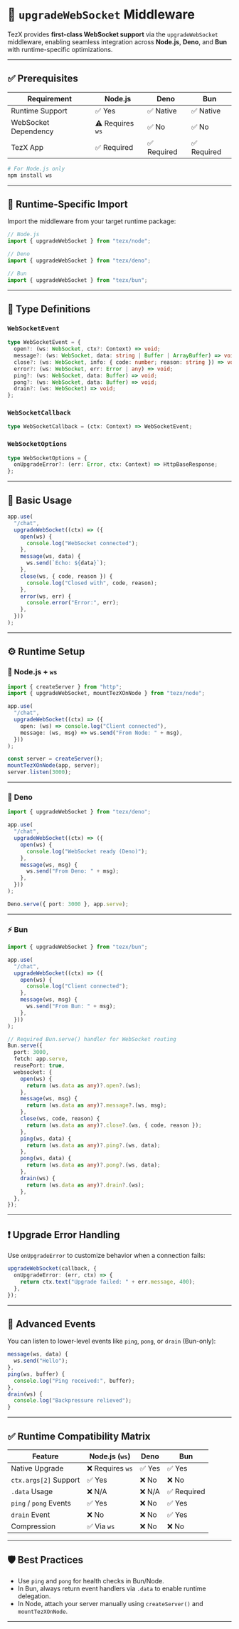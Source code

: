 # 🔌 `upgradeWebSocket` Middleware

TezX provides **first-class WebSocket support** via the `upgradeWebSocket` middleware, enabling seamless integration across **Node.js**, **Deno**, and **Bun** with runtime-specific optimizations.

---

## ✅ Prerequisites

| Requirement          | Node.js          | Deno       | Bun        |
| -------------------- | ---------------- | ---------- | ---------- |
| Runtime Support      | ✅ Yes            | ✅ Native   | ✅ Native   |
| WebSocket Dependency | ⚠️ Requires `ws` | ✅ No       | ✅ No       |
| TezX App             | ✅ Required       | ✅ Required | ✅ Required |

```bash
# For Node.js only
npm install ws
```

---

## 📁 Runtime-Specific Import

Import the middleware from your target runtime package:

```ts
// Node.js
import { upgradeWebSocket } from "tezx/node";

// Deno
import { upgradeWebSocket } from "tezx/deno";

// Bun
import { upgradeWebSocket } from "tezx/bun";
```

---

## 🧩 Type Definitions

### `WebSocketEvent`

```ts
type WebSocketEvent = {
  open?: (ws: WebSocket, ctx?: Context) => void;
  message?: (ws: WebSocket, data: string | Buffer | ArrayBuffer) => void;
  close?: (ws: WebSocket, info: { code: number; reason: string }) => void;
  error?: (ws: WebSocket, err: Error | any) => void;
  ping?: (ws: WebSocket, data: Buffer) => void;
  pong?: (ws: WebSocket, data: Buffer) => void;
  drain?: (ws: WebSocket) => void;
};
```

### `WebSocketCallback`

```ts
type WebSocketCallback = (ctx: Context) => WebSocketEvent;
```

### `WebSocketOptions`

```ts
type WebSocketOptions = {
  onUpgradeError?: (err: Error, ctx: Context) => HttpBaseResponse;
};
```

---

## 🚀 Basic Usage

```ts
app.use(
  "/chat",
  upgradeWebSocket((ctx) => ({
    open(ws) {
      console.log("WebSocket connected");
    },
    message(ws, data) {
      ws.send(`Echo: ${data}`);
    },
    close(ws, { code, reason }) {
      console.log("Closed with", code, reason);
    },
    error(ws, err) {
      console.error("Error:", err);
    },
  }))
);
```

---

## ⚙️ Runtime Setup

### 🧭 **Node.js + `ws`**

```ts
import { createServer } from "http";
import { upgradeWebSocket, mountTezXOnNode } from "tezx/node";

app.use(
  "/chat",
  upgradeWebSocket((ctx) => ({
    open: (ws) => console.log("Client connected"),
    message: (ws, msg) => ws.send("From Node: " + msg),
  }))
);

const server = createServer();
mountTezXOnNode(app, server);
server.listen(3000);
```

---

### 🦕 **Deno**

```ts
import { upgradeWebSocket } from "tezx/deno";

app.use(
  "/chat",
  upgradeWebSocket((ctx) => ({
    open(ws) {
      console.log("WebSocket ready (Deno)");
    },
    message(ws, msg) {
      ws.send("From Deno: " + msg);
    },
  }))
);

Deno.serve({ port: 3000 }, app.serve);
```

---

### ⚡ **Bun**

```ts
import { upgradeWebSocket } from "tezx/bun";

app.use(
  "/chat",
  upgradeWebSocket((ctx) => ({
    open(ws) {
      console.log("Client connected");
    },
    message(ws, msg) {
      ws.send("From Bun: " + msg);
    },
  }))
);

// Required Bun.serve() handler for WebSocket routing
Bun.serve({
  port: 3000,
  fetch: app.serve,
  reusePort: true,
  websocket: {
    open(ws) {
      return (ws.data as any)?.open?.(ws);
    },
    message(ws, msg) {
      return (ws.data as any)?.message?.(ws, msg);
    },
    close(ws, code, reason) {
      return (ws.data as any)?.close?.(ws, { code, reason });
    },
    ping(ws, data) {
      return (ws.data as any)?.ping?.(ws, data);
    },
    pong(ws, data) {
      return (ws.data as any)?.pong?.(ws, data);
    },
    drain(ws) {
      return (ws.data as any)?.drain?.(ws);
    },
  },
});
```

---

## ❗ Upgrade Error Handling

Use `onUpgradeError` to customize behavior when a connection fails:

```ts
upgradeWebSocket(callback, {
  onUpgradeError: (err, ctx) => {
    return ctx.text("Upgrade failed: " + err.message, 400);
  },
});
```

---

## 🧪 Advanced Events

You can listen to lower-level events like `ping`, `pong`, or `drain` (Bun-only):

```ts
message(ws, data) {
  ws.send("Hello");
},
ping(ws, buffer) {
  console.log("Ping received:", buffer);
},
drain(ws) {
  console.log("Backpressure relieved");
}
```

---

## ✅ Runtime Compatibility Matrix

| Feature                | Node.js (`ws`)  | Deno  | Bun        |
| ---------------------- | --------------- | ----- | ---------- |
| Native Upgrade         | ❌ Requires `ws` | ✅ Yes | ✅ Yes      |
| `ctx.args[2]` Support  | ✅ Yes           | ❌ No  | ❌ No       |
| `.data` Usage          | ❌ N/A           | ❌ N/A | ✅ Required |
| `ping` / `pong` Events | ✅ Yes           | ❌ No  | ✅ Yes      |
| `drain` Event          | ❌ No            | ❌ No  | ✅ Yes      |
| Compression            | ✅ Via `ws`      | ❌ No  | ❌ No       |

---

## 🛡 Best Practices

* Use `ping` and `pong` for health checks in Bun/Node.
* In Bun, always return event handlers via `.data` to enable runtime delegation.
* In Node, attach your server manually using `createServer()` and `mountTezXOnNode`.

---
